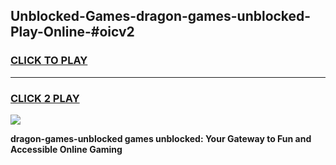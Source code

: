 
## Unblocked-Games-dragon-games-unblocked-Play-Online-#oicv2
<h3>
<a href="https://premium.freeplayer.one?title=dragon-games-unblocked&ref=24F">CLICK TO PLAY</a></h3>
<hr>

<h3>
<a href="https://premium.freeplayer.one?title=dragon-games-unblocked&ref=24F">CLICK 2 PLAY</a>
  
</h3>

<a href="https://premium.freeplayer.one?title=dragon-games-unblocked&ref=24F/"><img src="https://clearcache.store/games.png"></a>


**dragon-games-unblocked games unblocked: Your Gateway to Fun and Accessible Online Gaming**
